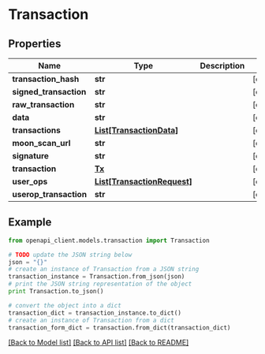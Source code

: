 # Transaction


## Properties
Name | Type | Description | Notes
------------ | ------------- | ------------- | -------------
**transaction_hash** | **str** |  | [optional] 
**signed_transaction** | **str** |  | [optional] 
**raw_transaction** | **str** |  | [optional] 
**data** | **str** |  | [optional] 
**transactions** | [**List[TransactionData]**](TransactionData.md) |  | [optional] 
**moon_scan_url** | **str** |  | [optional] 
**signature** | **str** |  | [optional] 
**transaction** | [**Tx**](Tx.md) |  | [optional] 
**user_ops** | [**List[TransactionRequest]**](TransactionRequest.md) |  | [optional] 
**userop_transaction** | **str** |  | [optional] 

## Example

```python
from openapi_client.models.transaction import Transaction

# TODO update the JSON string below
json = "{}"
# create an instance of Transaction from a JSON string
transaction_instance = Transaction.from_json(json)
# print the JSON string representation of the object
print Transaction.to_json()

# convert the object into a dict
transaction_dict = transaction_instance.to_dict()
# create an instance of Transaction from a dict
transaction_form_dict = transaction.from_dict(transaction_dict)
```
[[Back to Model list]](../README.md#documentation-for-models) [[Back to API list]](../README.md#documentation-for-api-endpoints) [[Back to README]](../README.md)


